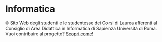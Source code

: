 # Informatica 

🌐 Sito Web degli studenti e le studentesse dei Corsi di Laurea afferenti al Consiglio di Area Didattica in Informatica di Sapienza Università di Roma. Vuoi contribuire al progetto? [Scopri come!](CONTRIBUTING.md)
